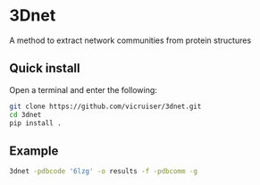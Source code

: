 # 3Dnet

A method to extract network communities from protein structures


## Quick install

Open a terminal and enter the following:

``` bash
git clone https://github.com/vicruiser/3dnet.git
cd 3dnet
pip install . 
```

## Example

``` bash
3dnet -pdbcode '6lzg' -o results -f -pdbcomm -g
```
